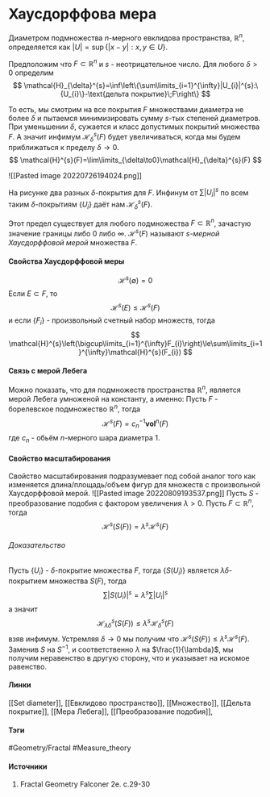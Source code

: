 # Хаусдорффова мера
Диаметром подмножества $n$-мерного евклидова пространства, $\mathbb{R}^{n}$, определяется как $|U|=\sup\{|x-y|:x,y\in U\}$.

Предположим что $F\subset\mathbb{R}^{n}$ и $s$ - неотрицательное число. Для любого $\delta>0$ определим
$$
\mathcal{H}_{\delta}^{s}=\inf\left\{\sum\limits_{i=1}^{\infty}|U_{i}|^{s}:\{U_{i}\}-\text{дельта покрытие}\;F\right\}
$$

То есть, мы смотрим на все покрытия $F$ множествами диаметра не более $\delta$ и пытаемся минимизировать сумму $s$-тых степеней диаметров. При уменьшении $\delta$, сужается и класс допустимых покрытий множества $F$. А значит инфимум $\mathcal{H}_{\delta}^{s}(F)$ будет увеличиваться, когда мы будем приближаться к пределу $\delta\to0$.
$$
\mathcal{H}^{s}(F)=\lim\limits_{\delta\to0}\mathcal{H}_{\delta}^{s}(F)
$$

![[Pasted image 20220726194024.png]]

На рисунке два разных $\delta$-покрытия для $F$. Инфинум от $\sum|U_{i}|^{s}$ по всем таким $\delta$-покрытиям $\{U_{i}\}$ даёт нам $\mathcal{H}_{\delta}^{s}(F)$.

Этот предел существует для любого подмножества $F\subset\mathbb{R}^{n}$, зачастую значение границы либо $0$ либо $\infty$. $\mathcal{H}^{s}(F)$ называют $s$-*мерной Хаусдорффовой мерой* множества $F$. 

#### Свойства Хаусдорффовой меры
$$
\mathcal{H}^{s}(\emptyset)=0
$$
Если $E\subset F$, то
$$
\mathcal{H}^{s}(E)\le\mathcal{H}^{s}(F)
$$
и если $\{F_{i}\}$ - произвольный счетный набор множеств, тогда
$$
\mathcal{H}^{s}\left(\bigcup\limits_{i=1}^{\infty}F_{i}\right)\le\sum\limits_{i=1}^{\infty}\mathcal{H}^{s}(F_{i})
$$
#### Связь с мерой Лебега
Можно показать, что для подмножеств пространства $\mathbb{R}^{n}$, является мерой Лебега умноженой на константу, а именно: Пусть $F$ - борелевское подмножество $\mathbb{R}^{n}$, тогда
$$
\mathcal{H}^{s}(F)=c_{n}^{-1}\textbf{vol}^{n}(F)
$$
где $c_{n}$ - обьём $n$-мерного шара диаметра $1$.
#### Свойство масштабирования
Свойство масштабирования подразумевает под собой аналог того как изменяется длина/площадь/объем фигур для множеств с произвольной Хаусдорффовой мерой.
![[Pasted image 20220809193537.png]]
Пусть $S$ - преобразование подобия с фактором увеличения $\lambda>0$. Пусть $F\subset\mathbb{R}^{n}$, тогда 
$$
\mathcal{H}^{s}(S(F))=\lambda^{s}\mathcal{H}^{s}(F)
$$
###### Доказательство
Пусть $\{U_{i}\}$ - $\delta$-покрытие множества $F$, тогда $\{S(U_{i})\}$ является $\lambda\delta$-покрытием множества $S(F)$, тогда
$$
\sum|S(U_{i})|^{s}=\lambda^{s}\sum|U_{i}|^{s}
$$
а значит
$$
\mathcal{H}_{\lambda\delta}^{s}(S(F))\le\lambda^{s}\mathcal{H}_{\delta}^{s}(F)
$$
взяв инфимум. Устремляя $\delta\to0$ мы получим что $\mathcal{H}^{s}(S(F))\le\lambda^{s}\mathcal{H}^{s}(F)$. Заменив $S$ на $S^{-1}$, и соответственно $\lambda$ на $\frac{1}{\lambda}$, мы получим неравенство в другую сторону, что и указывает на искомое равенство.
#### Линки
 [[Set diameter]],
 [[Евклидово пространство]],
 [[Множество]],
 [[Дельта покрытие]],
 [[Мера Лебега]],
 [[Преобразование подобия]],
 
#### Тэги
 #Geometry/Fractal 
 #Measure_theory 
#### Источники
1. Fractal Geometry Falconer 2e. c.29-30
